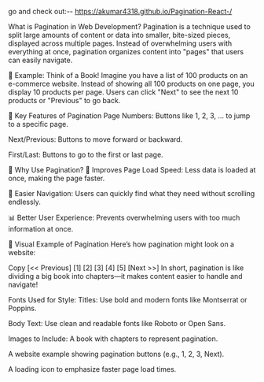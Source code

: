 go and check out:-- https://akumar4318.github.io/Pagination-React-/



What is Pagination in Web Development?
Pagination is a technique used to split large amounts of content or data into smaller, bite-sized pieces, displayed across multiple pages. Instead of overwhelming users with everything at once, pagination organizes content into "pages" that users can easily navigate.

📖 Example: Think of a Book!
Imagine you have a list of 100 products on an e-commerce website. Instead of showing all 100 products on one page, you display 10 products per page. Users can click "Next" to see the next 10 products or "Previous" to go back.

🔑 Key Features of Pagination
Page Numbers: Buttons like 1, 2, 3, ... to jump to a specific page.

Next/Previous: Buttons to move forward or backward.

First/Last: Buttons to go to the first or last page.

🌟 Why Use Pagination?
🚀 Improves Page Load Speed: Less data is loaded at once, making the page faster.

🧭 Easier Navigation: Users can quickly find what they need without scrolling endlessly.

📊 Better User Experience: Prevents overwhelming users with too much information at once.

🎨 Visual Example of Pagination
Here’s how pagination might look on a website:

Copy
[<< Previous]  [1]  [2]  [3]  [4]  [5]  [Next >>]
In short, pagination is like dividing a big book into chapters—it makes content easier to handle and navigate!

Fonts Used for Style:
Titles: Use bold and modern fonts like Montserrat or Poppins.

Body Text: Use clean and readable fonts like Roboto or Open Sans.

Images to Include:
A book with chapters to represent pagination.

A website example showing pagination buttons (e.g., 1, 2, 3, Next).

A loading icon to emphasize faster page load times.
